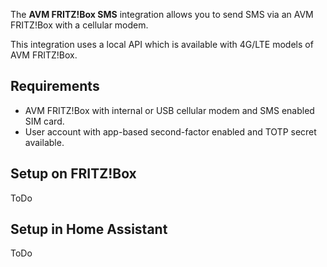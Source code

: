 The **AVM FRITZ!Box SMS** integration allows you to send SMS via an AVM FRITZ!Box with a cellular modem.

This integration uses a local API which is available with 4G/LTE models of AVM FRITZ!Box.

## Requirements

- AVM FRITZ!Box with internal or USB cellular modem and SMS enabled SIM card.
- User account with app-based second-factor enabled and TOTP secret available.

## Setup on FRITZ!Box

ToDo

## Setup in Home Assistant

ToDo
